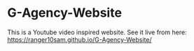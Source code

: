 # G-Agency-Website
This is a Youtube video inspired website.
See it live from here:
https://ranger10sam.github.io/G-Agency-Website/
